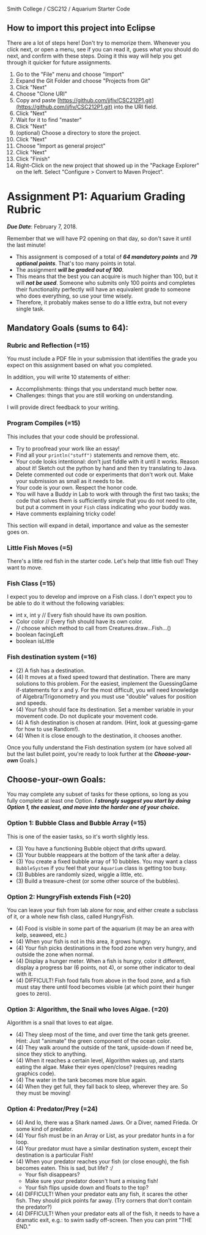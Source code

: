Smith College / CSC212 / Aquarium Starter Code

## How to import this project into Eclipse

There are a lot of steps here! Don't try to memorize them. Whenever you click next, or open a menu, see if you can read it, guess what you should do next, and confirm with these steps. Doing it this way will help you get through it quicker for future assignments.

1. Go to the "File" menu and choose "Import"
2. Expand the Git Folder and choose "Projects from Git"
3. Click "Next"
4. Choose "Clone URI"
5. Copy and paste [https://github.com/jjfiv/CSC212P1.git](https://github.com/jjfiv/CSC212P1.git) into the URI field.
6. Click "Next"
7. Wait for it to find "master"
8. Click "Next"
9. (optional) Choose a directory to store the project.
10. Click "Next"
11. Choose "Import as general project"
12. Click "Next"
13. Click "Finish"
14. Right-Click on the new project that showed up in the "Package Explorer" on the left. Select "Configure > Convert to Maven Project".

# Assignment P1: Aquarium Grading Rubric

***Due Date***: February 7, 2018.

Remember that we will have P2 opening on that day, so don't save it until the last minute!

- This assignment is composed of a total of ***64 mandatory points*** and ***79 optional points***. That's too many points in total.
- The assignment ***will be graded out of 100***. 
- This means that the best you can acquire is much higher than 100, but it will ***not be used***. Someone who submits only 100 points and completes their functionality perfectly will have an equivalent grade to someone who does everything, so use your time wisely.
- Therefore, it probably makes sense to do a little extra, but not every single task.

## Mandatory Goals (sums to 64):

### Rubric and Reflection (=15)

You must include a PDF file in your submission that identifies the grade you expect on this assignment based on what you completed. 

In addition, you will write 10 statements of either:
 - Accomplishments: things that you understand much better now.
 - Challenges: things that you are still working on understanding.

I will provide direct feedback to your writing.

### Program Compiles (=15)

This includes that your code should be professional. 
- Try to proofread your work like an essay! 
- Find all your ``println("stuff")`` statements and remove them, etc.
- Your code looks intentional: don't just fiddle with it until it works. Reason about it! Sketch out the python by hand and then try translating to Java.
- Delete commented out code or experiments that don't work out. Make your submission as small as it needs to be.
- Your code is your own. Respect the honor code.
- You will have a Buddy in Lab to work with through the first two tasks; the code that solves them is sufficiently simple that you do not need to cite, but put a comment in your ``Fish`` class indicating who your buddy was.
- Have comments explaining tricky code!

This section will expand in detail, importance and value as the semester goes on.

### Little Fish Moves (=5)
There's a little red fish in the starter code. Let's help that little fish out! They want to move.

### Fish Class (=15)
I expect you to develop and improve on a Fish class. I don't expect you to be able to do it without the following variables:

- int x, int y // Every fish should have its own position.
- Color color // Every fish should have its own color.
- // choose which method to call from Creatures.draw...Fish...()
- boolean facingLeft
- boolean isLittle

### Fish destination system (=16)
- (2) A fish has a destination. 
- (4) It moves at a fixed speed toward that destination. There are many solutions to this problem. For the easiest, implement the GuessingGame if-statements for x and y. For the most difficult, you will need knowledge of Algebra/Trigonometry and you must use "double" values for position and speeds.
- (4) Your fish should face its destination. Set a member variable in your movement code. Do not duplicate your movement code.
- (4) A fish destination is chosen at random. (Hint, look at guessing-game for how to use Random!).
- (4) When it is close enough to the destination, it chooses another.

Once you fully understand the Fish destination system (or have solved all but the last bullet point, you're ready to look further at the ***Choose-your-own*** Goals.)

## Choose-your-own Goals:

You may complete any subset of tasks for these options, so long as you fully complete at least one Option.
***I strongly suggest you start by doing Option 1, the easiest, and move into the harder one of your choice.***

### Option 1: Bubble Class and Bubble Array (=15)

This is one of the easier tasks, so it's worth slightly less.

- (3) You have a functioning Bubble object that drifts upward.
- (3) Your bubble reappears at the bottom of the tank after a delay.
- (3) You create a fixed bubble array of 10 bubbles. You may want a class ``BubbleSystem`` if you feel that your ``Aquarium`` class is getting too busy.
- (3) Bubbles are randomly sized, wiggle a little, etc.
- (3) Build a treasure-chest (or some other source of the bubbles).

### Option 2: HungryFish extends Fish (=20)

You can leave your fish from lab alone for now, and either create a subclass of it, or a whole new fish class, called HungryFish.

- (4) Food is visible in some part of the aquarium (it may be an area with kelp, seaweed, etc.)
- (4) When your fish is not in this area, it grows hungry.
- (4) Your fish picks destinations in the food zone when very hungry, and outside the zone when normal.
- (4) Display a hunger meter. When a fish is hungry, color it different, display a progress bar (6 points, not 4), or some other indicator to deal with it.
- (4) DIFFICULT! Fish food falls from above in the food zone, and a fish must stay there until food becomes visible (at which point their hunger goes to zero).

### Option 3: Algorithm, the Snail who loves Algae. (=20)

Algorithm is a snail that loves to eat algae. 

- (4) They sleep most of the time, and over time the tank gets greener. Hint: Just "animate" the green component of the ocean color.
- (4) They walk around the outside of the tank, upside-down if need be, since they stick to anything.
- (4) When it reaches a certain level, Algorithm wakes up, and starts eating the algae. Make their eyes open/close? (requires reading graphics code).
- (4) The water in the tank becomes more blue again.
- (4) When they get full, they fall back to sleep, wherever they are. So they must be moving!

### Option 4: Predator/Prey (=24)
 - (4) And lo, there was a Shark named Jaws. Or a Diver, named Frieda. Or some kind of predator.
 - (4) Your fish must be in an Array or List, as your predator hunts in a for loop.
 - (4) Your predator must have a similar destination system, except their destination is a particular Fish!
 - (4) When your predator reaches your fish (or close enough), the fish becomes eaten. This is sad, but life? :/
     - Your fish disappears?
     - Make sure your predator doesn't hunt a missing fish!
     - Your fish flips upside down and floats to the top?
 - (4) DIFFICULT! When your predator eats any fish, it scares the other fish. They should pick points far away. (Try corners that don't contain the predator?)
 - (4) DIFFICULT! When your predator eats all of the fish, it needs to have a dramatic exit, e.g.: to swim sadly off-screen. Then you can print "THE END."
 
 

